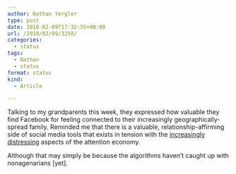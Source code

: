 ```yaml
---
author: Nathan Yergler
type: post
date: 2018-02-09T17:32:55+00:00
url: /2018/02/09/3258/
categories:
  - status
tags:
  - Nathan
  - status
format: status
kind:
  - Article

---
```

Talking to my grandparents this week, they expressed how valuable they find Facebook for feeling connected to their increasingly geographically-spread family. Reminded me that there is a valuable, relationship-affirming side of social media tools that exists in tension with the [increasingly distressing][1] aspects of the attention economy.

Although that may simply be because the algorithms haven’t caught up with nonagenarians [yet].

 [1]: http://calnewport.com/blog/2018/02/09/facebooks-desperate-smoke-screen/